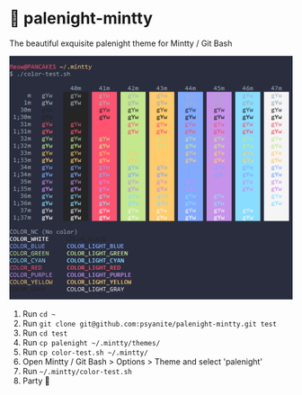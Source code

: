 # 🌃 palenight-mintty

The beautiful exquisite palenight theme for Mintty / Git Bash

![meow](https://github.com/psyanite/palenight-mintty/blob/master/color-test-output.png)

1. Run `cd ~`
1. Run `git clone git@github.com:psyanite/palenight-mintty.git test`
1. Run `cd test`
1. Run `cp palenight ~/.mintty/themes/`
1. Run `cp color-test.sh ~/.mintty/`
1. Open Mintty / Git Bash > Options > Theme and select 'palenight'
1. Run `~/.mintty/color-test.sh`
1. Party 🎉
